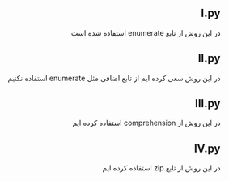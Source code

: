 <div dir="rtl">

## I.py

در این روش از تابع enumerate استفاده شده است


## II.py

در این روش سعی کرده ایم از تابع اضافی مثل enumerate استفاده نکنیم


## III.py

در این روش از comprehension استفاده کرده ایم


## IV.py

در این روش از تابع zip استفاده کرده ایم

</div>
